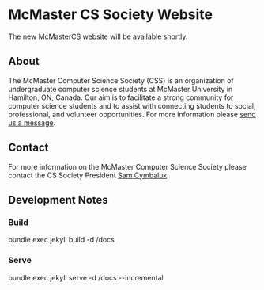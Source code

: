 # McMaster CS Society Website

The new McMasterCS website will be available shortly.

## About

The McMaster Computer Science Society (CSS) is an organization of undergraduate computer science students at McMaster University in Hamilton, ON, Canada. Our aim is to facilitate a strong community for computer science students and to assist with connecting students to social, professional, and volunteer opportunities. For more information please [send us a message](mailto:css@mcmaster.ca).

## Contact

For more information on the McMaster Computer Science Society please contact the CS Society President [Sam Cymbaluk](mailto:css@mcmaster.ca).

## Development Notes
### Build
bundle exec jekyll build -d /docs

### Serve
bundle exec jekyll serve -d /docs --incremental
